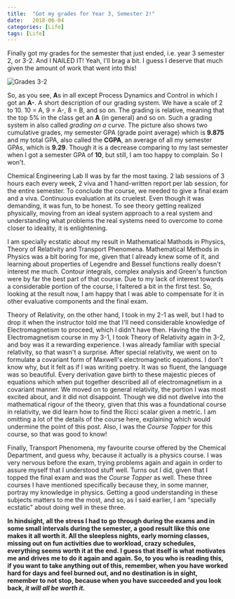 ```yaml
---
title:  "Got my grades for Year 3, Semester 2!"
date:   2018-06-04
categories: [Life]
tags: [Life]
---
```

Finally got my grades for the semester that just ended, i.e. year 3 semester 2, or 3-2. And I NAILED IT! Yeah, I'll brag a bit. I guess I deserve that much given the amount of work that went into this!

![Grades 3-2](thestarlord.github.io/images/3-2.png "Grades 3-2")

So, as you see, **A**s in all except Process Dynamics and Control in which I got an **A-**. A short description of our grading system. We have a scale of 2 to 10. 10 = A, 9 = A-, 8 = B, and so on. The grading is relative, meaning that the top 5% in the class get an **A** (in general) and so on. Such a grading system in also called *grading on a curve*. The picture also shows two cumulative grades, my semester GPA (grade point average) which is **9.875** and my total GPA, also called the **CGPA**, an average of all my semester GPAs, which is **9.29**. Though it is a decrease comparing to my last semester when I got a semester GPA of **10**, but still, I am too happy to complain. So I won't.

Chemical Engineering Lab II was by far the most taxing. 2 lab sessions of 3 hours each every week, 2 viva and 1 hand-written report per lab session, for the entire semester. To conclude the course, we needed to give a final exam and a viva. Continuous evaluation at its cruelest. Even though it was demanding, it was fun, to be honest. To see theory getting realized physically, moving from an ideal system approach to a real system and understanding what problems the real systems need to overcome to come closer to ideality, it is enlightening.

I am specially ecstatic about my result in Mathematical Mathods in Physics, Theory of Relativity and Transport Phenomena. Mathematical Methods in Physics was a bit boring for me, given that I already knew some of it, and learning about properties of Legendre and Bessel functions really doesn't interest me much. Contour integrals, complex analysis and Green's function were by far the best part of that course. Due to my lack of interest towards a considerable portion of the course, I faltered a bit in the first test. So, looking at the result now, I am happy that I was able to compensate for it in other evaluative components and the final exam. 

Theory of Relativity, on the other hand, I took in my 2-1 as well, but I had to drop it when the instructor told me that I'll need considerable knowledge of Electromagnetism to proceed, which I didn't have then. Having the the Electromagnetism course in my 3-1, I took Theory of Relativity again in 3-2, and boy was it a rewarding experience. I was already familiar with special relativity, so that wasn't a surprise. After special relativity, we went on to formulate a covariant form of Maxwell's electromagnetic equations. I don't know why, but it felt as if I was writing poetry. It was so fluent, the language was so beautiful. Every derivation gave birth to these majestic pieces of equations which when put together described all of electromagnetism in a covariant manner. We moved on to general relativity, the portion I was most excited about, and it did not disappoint. Though we did not dwelve into the mathematical rigour of the theory, given that this was a foundational course in relativity, we did learn how to find the Ricci scalar given a metric. I am omitting a lot of the details of the course here, explaining which would undermine the point of this post. Also, I was the *Course Topper* for this course, so that was good to know!

Finally, Transport Phenomena, my favourite course offered by the Chemical Department, and guess why, because it actually is a physics course. I was very nervous before the exam, trying problems again and again in order to assure myself that I understood stuff well. Turns out I did, given that I topped the final exam and was the *Course Topper* as well. These three courses I have mentioned specifically because they, in some manner, portray my knowledge in physics. Getting a good understanding in these subjects matters to me the most, and so, as I said earlier, I am "specially ecstatic" about doing well in these three.

**In hindsight, all the stress I had to go through during the exams and in some small intervals during the semester, a good result like this one makes it all worth it. All the sleepless nights, early morning classes, missing out on fun activities due to workload, crazy schedules, everything seems worth it at the end. I guess that itself is what motivates me and drives me to do it again and again. So, to you who is reading this, if you want to take anything out of this, remember, when you have worked hard for days and feel burned out, and no destination is in sight, remember to not stop, because when you have succeeded and you look back, _it will all be worth it._**
